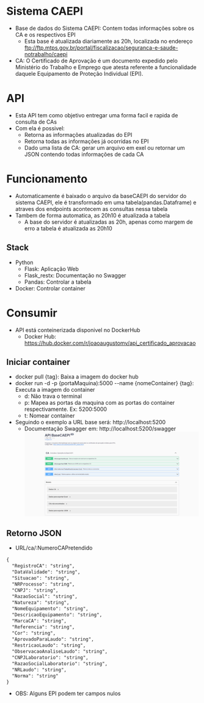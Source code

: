 #  Sistema CAEPI

- Base de dados do Sistema CAEPI: Contem todas informações sobre os CA e os respectivos EPI 
  - Esta base é atualizada diariamente as 20h, localizada no endereço ftp://ftp.mtps.gov.br/portal/fiscalizacao/seguranca-e-saude-notrabalho/caepi
- CA: O Certificado de Aprovação é um documento expedido pelo Ministério do Trabalho e Emprego que atesta referente a funcionalidade daquele Equipamento de Proteção Individual (EPI).

# API
- Esta API tem como objetivo entregar uma forma facil e rapida de consulta de CAs
- Com ela é possivel:
  - Retorna as informações atualizadas do EPI 
  - Retorna todas as informações já ocorridas no EPI
  - Dado uma lista de CA: gerar um arquivo em exel ou retornar um JSON contendo todas informações de cada CA

# Funcionamento

- Automaticamente é baixado o arquivo da baseCAEPI do servidor do sistema CAEPI, ele é transformado em uma tabela(pandas.Dataframe) e atraves dos endpoints acontecem as consultas nessa tabela
- Tambem de forma automatica, as 20h10 é atualizada a tabela 
  - A base do servidor é atualizadas as 20h, apenas como margem de erro a tabela é atualizada as 20h10
## Stack

- Python
  - Flask: Aplicação Web
  - Flask_restx: Documentação no Swagger
  - Pandas: Controlar a tabela
- Docker: Controlar container
 
# Consumir 
 
- API está conteinerizada disponivel no DockerHub
  - Docker Hub: https://hub.docker.com/r/joaoaugustomv/api_certificado_aprovacao

## Iniciar container

- docker pull {tag}: Baixa a imagem do docker hub
- docker run -d -p {portaMaquina):5000 --name {nomeContainer} {tag}: Executa a imagem do container
    - d: Não trava o terminal
    - p: Mapea as portas da maquina com as portas do container respectivamente. Ex: 5200:5000
    - t: Nomear container
- Seguindo o exemplo a URL base será: http://localhost:5200
  - Documentação Swagger em: http://localhost:5200/swagger
  ![Documentação Swagger](imgs\swagger.png "Documentação Swagger")
## Retorno JSON 
- URL/ca/:NumeroCAPretendido
```
{
  "RegistroCA": "string",
  "DataValidade": "string",
  "Situacao": "string",
  "NRProcesso": "string",
  "CNPJ": "string",
  "RazaoSocial": "string",
  "Natureza": "string",
  "NomeEquipamento": "string",
  "DescricaoEquipamento": "string",
  "MarcaCA": "string",
  "Referencia": "string",
  "Cor": "string",
  "AprovadoParaLaudo": "string",
  "RestricaoLaudo": "string",
  "ObservacaoAnaliseLaudo": "string",
  "CNPJLaboratorio": "string",
  "RazaoSocialLaboratorio": "string",
  "NRLaudo": "string",
  "Norma": "string"
}
```
  - OBS: Alguns EPI podem ter campos nulos



